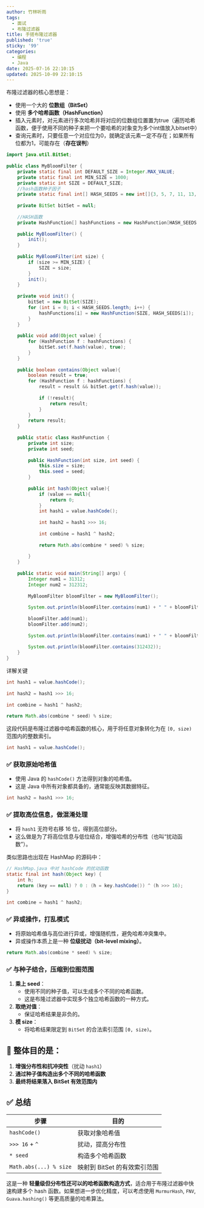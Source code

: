 ```yaml
---
author: 竹林听雨
tags:
  - 面试
  - 布隆过滤器
title: 手搓布隆过滤器
published: 'true'
sticky: '99'
categories:
  - 编程
  - Java
date: 2025-07-16 22:10:15
updated: 2025-10-09 22:10:15
---
```

布隆过滤器的核心思想是：

- 使用一个大的 **位数组（BitSet）**
- 使用 **多个哈希函数（HashFunction）**
- 插入元素时，对元素进行多次哈希并将对应的位数组位置置为true（遍历哈希函数，便于使用不同的种子来把一个要哈希的对象变为多个int值放入bitset中）
- 查询元素时，只要任意一个对应位为0，就确定该元素一定不存在；如果所有位都为1，可能存在（**存在误判**）

```java  
import java.util.BitSet;  
  
public class MyBloomFilter {  
    private static final int DEFAULT_SIZE = Integer.MAX_VALUE;  
    private static final int MIN_SIZE = 1000;  
    private static int SIZE = DEFAULT_SIZE;  
    //hash函数种子因子  
    private static final int[] HASH_SEEDS = new int[]{3, 5, 7, 11, 13, 17, 19, 23, 29, 31};  
  
    private BitSet bitSet = null;  
  
    //HASH函数  
    private HashFunction[] hashFunctions = new HashFunction[HASH_SEEDS.length];  
  
    public MyBloomFilter() {  
        init();  
    }  
  
    public MyBloomFilter(int size) {  
        if (size >= MIN_SIZE) {  
            SIZE = size;  
        }  
        init();  
    }  
  
    private void init() {  
        bitSet = new BitSet(SIZE);  
        for (int i = 0; i < HASH_SEEDS.length; i++) {  
            hashFunctions[i] = new HashFunction(SIZE, HASH_SEEDS[i]);  
        }  
    }  
  
    public void add(Object value) {  
        for (HashFunction f : hashFunctions) {  
            bitSet.set(f.hash(value), true);  
        }  
    }  
  
    public boolean contains(Object value){  
        boolean result = true;  
        for (HashFunction f : hashFunctions) {  
            result = result && bitSet.get(f.hash(value));  
  
            if (!result){  
                return result;  
            }  
        }  
        return result;  
    }  
  
    public static class HashFunction {  
        private int size;  
        private int seed;  
  
        public HashFunction(int size, int seed) {  
            this.size = size;  
            this.seed = seed;  
        }  
  
        public int hash(Object value){  
            if (value == null){  
                return 0;  
            }  
            int hash1 = value.hashCode();  
  
            int hash2 = hash1 >>> 16;  
  
            int combine = hash1 ^ hash2;  
  
            return Math.abs(combine * seed) % size;  
  
        }  
    }  
  
    public static void main(String[] args) {  
        Integer num1 = 31312;  
        Integer num2 = 312312;  
  
        MyBloomFilter bloomFilter = new MyBloomFilter();  
  
        System.out.println(bloomFilter.contains(num1) + " " + bloomFilter.contains(num2));  
  
        bloomFilter.add(num1);  
        bloomFilter.add(num2);  
  
        System.out.println(bloomFilter.contains(num1) + " " + bloomFilter.contains(num2));  
  
        System.out.println(bloomFilter.contains(312432));  
    }  
}
```

详解关键
```java
int hash1 = value.hashCode();  
  
int hash2 = hash1 >>> 16;  
  
int combine = hash1 ^ hash2;  
  
return Math.abs(combine * seed) % size;
```

这段代码是布隆过滤器中哈希函数的核心，用于将任意对象转化为在 `[0, size)` 范围内的整数索引。

```java
int hash1 = value.hashCode();
```

### ✅ 获取原始哈希值

- 使用 Java 的 `hashCode()` 方法得到对象的哈希值。
- 这是 Java 中所有对象都具备的，通常能反映其数据特征。

```java
int hash2 = hash1 >>> 16;
```

### ✅ 提取高位信息，做混淆处理

- 将 `hash1` 无符号右移 16 位，得到高位部分。
- 这么做是为了将高位信息与低位结合，增强哈希的分布性（也叫“扰动函数”）。
    
类似思路也出现在 HashMap 的源码中：

```java
// HashMap.java 中对 hashCode 的扰动函数
static final int hash(Object key) {
    int h;
    return (key == null) ? 0 : (h = key.hashCode()) ^ (h >>> 16);
}
```

```java
int combine = hash1 ^ hash2;
```

### ✅ 异或操作，打乱模式

- 将原始哈希值与高位进行异或，增强随机性，避免哈希冲突集中。
- 异或操作本质上是一种 **位级扰动（bit-level mixing）**。
    
```java
return Math.abs(combine * seed) % size;
```

### ✅ 与种子结合，压缩到位图范围

1. **乘上 seed**：
    - 使用不同的种子值，可以生成多个不同的哈希函数。
    - 这是布隆过滤器中实现多个独立哈希函数的一种方式。
2. **取绝对值**：
    - 保证哈希结果是非负的。
3. **模 size**：
    - 将哈希结果限定到 `BitSet` 的合法索引范围 `[0, size)`。
        
## 🔎 整体目的是：

1. **增强分布性和抗冲突性**（扰动 `hash1`）
2. **通过种子值构造出多个不同的哈希函数**
3. **最终将结果落入 BitSet 有效范围内**
    
## ✅ 总结

|步骤|目的|
|---|---|
|`hashCode()`|获取对象哈希值|
|`>>> 16` + `^`|扰动，提高分布性|
|`* seed`|构造多个哈希函数|
|`Math.abs(...) % size`|映射到 BitSet 的有效索引范围|

这是一种 **轻量级但分布性还可以的哈希函数构造方式**，适合用于布隆过滤器中快速构建多个 hash 函数。如果想进一步优化精度，可以考虑使用 `MurmurHash`, `FNV`, `Guava.hashing()` 等更高质量的哈希算法。
